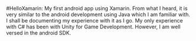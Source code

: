 #HelloXamarin:
My first android app using Xamarin. From what I heard, it is very similar to the android development using Java which I am familiar with. I shall be documenting my experience with it as I go. My only experience with C# has been with Unity for Game Development. However, I am well versed in the android SDK.
